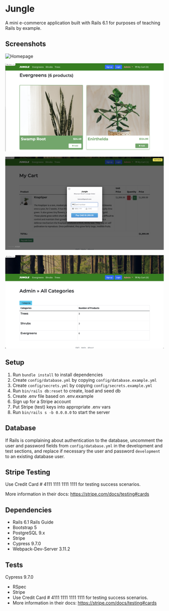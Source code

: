 # Jungle

A mini e-commerce application built with Rails 6.1 for purposes of teaching Rails by example.

## Screenshots
![Homepage](https://github.com/trickstyle89/jungle-rails/blob/master/app/assets/images/HomePage.png)

![Products](https://github.com/trickstyle89/jungle-rails/blob/master/app/assets/images/Products.png)

![Payment](https://github.com/trickstyle89/jungle-rails/blob/master/app/assets/images/Card%20Transaction.png)

![Admin](https://github.com/trickstyle89/jungle-rails/blob/master/app/assets/images/Admin%20Categories.png)

## Setup

1. Run `bundle install` to install dependencies
2. Create `config/database.yml` by copying `config/database.example.yml`
3. Create `config/secrets.yml` by copying `config/secrets.example.yml`
4. Run `bin/rails db:reset` to create, load and seed db
5. Create .env file based on .env.example
6. Sign up for a Stripe account
7. Put Stripe (test) keys into appropriate .env vars
8. Run `bin/rails s -b 0.0.0.0` to start the server

## Database

If Rails is complaining about authentication to the database, uncomment the user and password fields from `config/database.yml` in the development and test sections, and replace if necessary the user and password `development` to an existing database user.

## Stripe Testing

Use Credit Card # 4111 1111 1111 1111 for testing success scenarios.

More information in their docs: <https://stripe.com/docs/testing#cards>

## Dependencies

- Rails 6.1 Rails Guide
- Bootstrap 5
- PostgreSQL 9.x
- Stripe
- Cypress 9.7.0
- Webpack-Dev-Server 3.11.2

## Tests

Cypress 9.7.0

- RSpec
- Stripe
- Use Credit Card # 4111 1111 1111 1111 for testing success scenarios.
- More information in their docs: https://stripe.com/docs/testing#cards